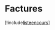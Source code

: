 # Factures

[!include[listeencours](factures.listeencours.autogen.md)]


























































































